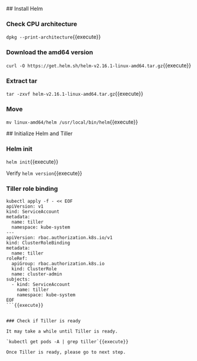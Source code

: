 
## Install Helm

### Check CPU architecture

`dpkg --print-architecture`{{execute}}

### Download the amd64 version

`curl -O https://get.helm.sh/helm-v2.16.1-linux-amd64.tar.gz`{{execute}}

### Extract tar

`tar -zxvf helm-v2.16.1-linux-amd64.tar.gz`{{execute}}

### Move

`mv linux-amd64/helm /usr/local/bin/helm`{{execute}}

## Initialize Helm and Tiller

### Helm init

`helm init`{{execute}}

Verify `helm version`{{execute}}

### Tiller role binding

```
kubectl apply -f - << EOF
apiVersion: v1
kind: ServiceAccount
metadata:
  name: tiller
  namespace: kube-system
---
apiVersion: rbac.authorization.k8s.io/v1
kind: ClusterRoleBinding
metadata:
  name: tiller
roleRef:
  apiGroup: rbac.authorization.k8s.io
  kind: ClusterRole
  name: cluster-admin
subjects:
  - kind: ServiceAccount
    name: tiller
    namespace: kube-system
EOF
```{{execute}}


### Check if Tiller is ready

It may take a while until Tiller is ready.

`kubectl get pods -A | grep tiller`{{execute}}

Once Tiller is ready, please go to next step.
